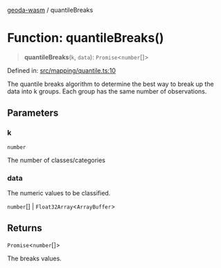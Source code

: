 [geoda-wasm](../globals.md) / quantileBreaks

# Function: quantileBreaks()

> **quantileBreaks**(`k`, `data`): `Promise`\<`number`[]\>

Defined in: [src/mapping/quantile.ts:10](https://github.com/GeoDaCenter/geoda-lib/blob/92ce80b2e81e5a6276ad0890a9a8fe638734b201/src/js/src/mapping/quantile.ts#L10)

The quantile breaks algorithm to determine the best way to break up the data into k groups. Each group has the same number of observations.

## Parameters

### k

`number`

The number of classes/categories

### data

The numeric values to be classified.

`number`[] | `Float32Array`\<`ArrayBuffer`\>

## Returns

`Promise`\<`number`[]\>

The breaks values.
